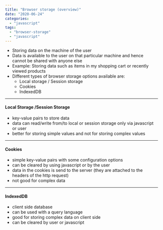 ```yaml
---
title: "Browser storage (overview)"
date: "2020-06-24"
categories: 
  - "javascript"
tags: 
  - "browser-storage"
  - "javascript"
---
```


- Storing data on the machine of the user
- Data is available to the user on that particular machine and hence cannot be shared with anyone else
- Example: Storing data such as items in my shopping cart or recently viewed products
- Different types of browser storage options available are:
  - Local storage / Session storage
  - Cookies
  - IndexedDB

* * *

#### Local Storage /Session Storage

- key-value pairs to store data
- data can read/write from/to local or session storage only via javascript or user
- better for storing simple values and not for storing complex values

* * *

#### Cookies

- simple key-value pairs with some configuration options
- can be cleared by using javascript or by the user
- data in the cookies is send to the server (they are attached to the headers of the http request)
- not good for complex data

* * *

#### IndexedDB

- client side database
- can be used with a query language
- good for storing complex data on client side
- can be cleared by user or javascript
